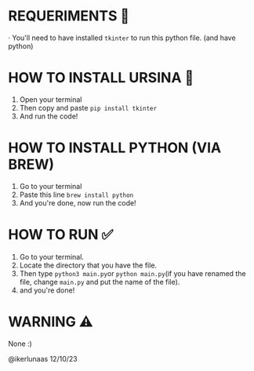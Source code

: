 # REQUERIMENTS 🔧
· You'll need to have installed `tkinter` to run this python file.
(and have python)

# HOW TO INSTALL URSINA 📜
1. Open your terminal
2. Then copy and paste `pip install tkinter`
3. And run the code!

# HOW TO INSTALL PYTHON (VIA BREW)
1. Go to your terminal
2. Paste this line `brew install python`
3. And you're done, now run the code!

# HOW TO RUN ✅
1. Go to your terminal.
2. Locate the directory that you have the file.
3. Then type `python3 main.py`or `python main.py`(if you have renamed the file, change `main.py` and put the name of the file).
4. and you're done!

# WARNING ⚠️
None :)

@ikerlunaas 12/10/23
